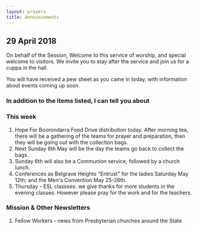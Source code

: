 ```yaml
---
layout: prayers
title: Announcements
---
```

 
## 29 April 2018

On behalf of the Session, Welcome to this service of worship, and special welcome to visitors. We invite you to stay after the service and join us for a cuppa in the hall.

You will have received a pew sheet as you came in today, with information about events coming up soon.

### In addition to the items listed, I can tell you about

### This week  

1. Hope For Boorondarra Food Drive distribution today. After morning tea, there will be a gathering of the teams for prayer and preparation, then they will be going out with the collection bags.
1. Next Sunday 6th May will be the day the teams go back to collect the bags. 
1. Sunday 6th will also be a Communion service, followed by a church lunch.
1. Conferences as Belgrave Heights "Entrust" for the ladies Saturday May 12th; and the Men's Convention May 25-26th.
1. Thursday - ESL classses: we give thanks for more students in the evening classes. However please pray for the work and for the teachers.


### Mission & Other Newsletters  

1. Fellow Workers - news from Presbyterian churches around the State


